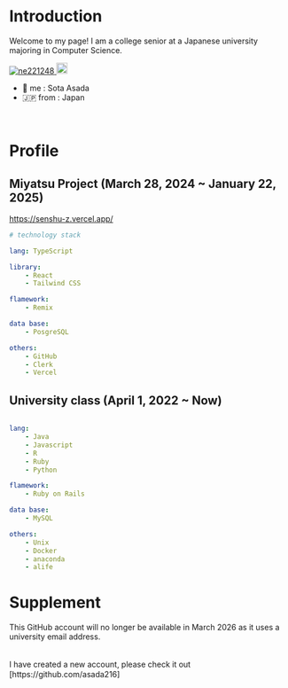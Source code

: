 # Introduction
Welcome to my page! I am a college senior at a Japanese university majoring in Computer Science.
<p align="left">
  <a href="https://github.com/ne221248/ne221248/">
    <img src="https://komarev.com/ghpvc/?username=ne221248" alt="ne221248" />
  </a>
  <a href="https://github.com/ne221248">
    <img height="20" src="https://img.shields.io/github/followers/ne221248?label=follow&logo=github&style=flat" />
  </a>
  
</p>

  - 👤 me : Sota Asada
  - 🇯🇵 from : Japan

<br>

# Profile

## Miyatsu Project (March 28, 2024 ~ January 22, 2025)
https://senshu-z.vercel.app/
```yaml
# technology stack

lang: TypeScript

library:
    - React
    - Tailwind CSS

flamework:
    - Remix

data base:
    - PosgreSQL

others:
    - GitHub
    - Clerk
    - Vercel

```

## University class (April 1, 2022 ~ Now)

```yaml

lang:
    - Java
    - Javascript
    - R
    - Ruby
    - Python

flamework:
    - Ruby on Rails

data base: 
    - MySQL

others:
    - Unix
    - Docker
    - anaconda
    - alife

```

# Supplement
This GitHub account will no longer be available in March 2026 as it uses a university email address.

<!--
This GitHub account is no longer available because it uses a university email address.
-->

<br>
I have created a new account, please check it out　[https://github.com/asada216]

     
